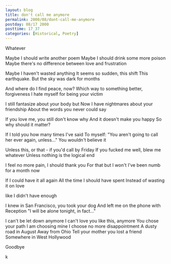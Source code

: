 ```yaml
---
layout: blog
title: don't call me anymore
permalink: 2000/08/dont-call-me-anymore
postday: 08/17 2000
posttime: 17_37
categories: [Historical, Poetry]
---
```


Whatever

Maybe I should write another poem
Maybe I should drink some more poison
Maybe there's no difference between love and
frustration

Maybe I haven't wasted anything
It seems so sudden, this shift
This earthquake. But the sky was dark for months

And where do I find peace, now?
Which way to something better, forgiveness
I hate myself for being your victim

I still fantasize about your body but
Now I have nightmares about your friendship
About the words you never could say

If you love me, you still don't know why
And it doesn't make you happy
So why should it matter?

If I told you how many times I've said
To myself: "You aren't going to call her ever again,
unless..."
You wouldn't believe it

Unless this, or that - if you'd call by Friday
If you fucked me well, blew me whatever
Unless nothing is the logical end

I feel no more pain, I should thank you
For that but I won't
I've been numb for a month now

If I could have it all again
All the time I should have spent
Instead of wasting it on love

like I didn't have enough

I knew in San Francisco, you took your dog
And left me on the phone with Reception
"I will be alone tonight, in fact..."

I can't be let down anymore
I can't love you like this, anymore
You chose your path
I am choosing mine
I choose no more disappointment
A dusty road in August
Away from Ohio
Tell your mother you lost a friend
Somewhere in West Hollywood



Goodbye

k
